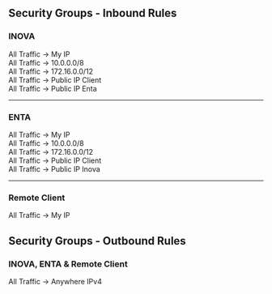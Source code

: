 ## Security Groups - Inbound Rules

### INOVA

All Traffic -> My IP<br>
All Traffic -> 10.0.0.0/8<br>
All Traffic -> 172.16.0.0/12<br>
All Traffic -> Public IP Client<br>
All Traffic -> Public IP Enta<br>

---

### ENTA

All Traffic -> My IP<br>
All Traffic -> 10.0.0.0/8<br>
All Traffic -> 172.16.0.0/12<br>
All Traffic -> Public IP Client<br>
All Traffic -> Public IP Inova<br>

---

### Remote Client

All Traffic -> My IP

## Security Groups - Outbound Rules

### INOVA, ENTA & Remote Client

All Traffic -> Anywhere IPv4
